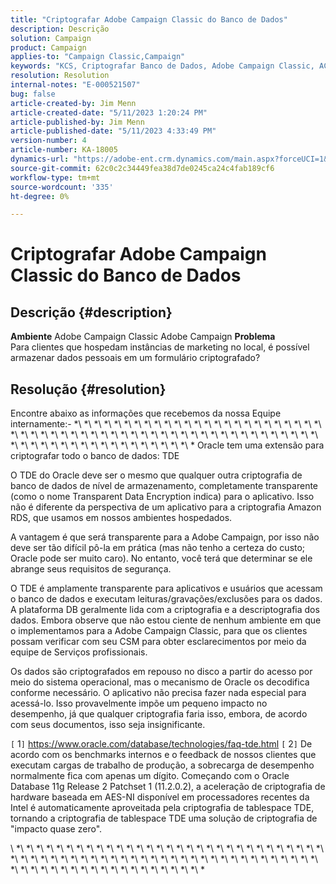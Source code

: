 ```yaml
---
title: "Criptografar Adobe Campaign Classic do Banco de Dados"
description: Descrição
solution: Campaign
product: Campaign
applies-to: "Campaign Classic,Campaign"
keywords: "KCS, Criptografar Banco de Dados, Adobe Campaign Classic, ACC, Adobe Campaign, FAQ"
resolution: Resolution
internal-notes: "E-000521507"
bug: false
article-created-by: Jim Menn
article-created-date: "5/11/2023 1:20:24 PM"
article-published-by: Jim Menn
article-published-date: "5/11/2023 4:33:49 PM"
version-number: 4
article-number: KA-18005
dynamics-url: "https://adobe-ent.crm.dynamics.com/main.aspx?forceUCI=1&pagetype=entityrecord&etn=knowledgearticle&id=4590d090-feef-ed11-8849-6045bd006295"
source-git-commit: 62c0c2c34449fea38d7de0245ca24c4fab189cf6
workflow-type: tm+mt
source-wordcount: '335'
ht-degree: 0%

---
```


# Criptografar Adobe Campaign Classic do Banco de Dados

## Descrição {#description}


<b>Ambiente</b>
Adobe Campaign Classic Adobe Campaign
<b>Problema</b>
<br>Para clientes que hospedam instâncias de marketing no local, é possível armazenar dados pessoais em um formulário criptografado?



## Resolução {#resolution}


Encontre abaixo as informações que recebemos da nossa Equipe internamente:- \*\ *\ *\ *\ *\ *\ *\ *\ *\ *\ *\ *\ *\ *\ *\ *\ *\ *\\ *\ *\ *\ *\ *\ *\ *\ *\ *\ *\ *\ *\ *\ *\ *\ *\ *\ *\ *\ *\ *\ *\ *\ *\ *\ *\ *\ *\ *\ *\ *\ *\ *\ *\ *\ *\ *\ *\ *\ *\ *\ *\ *\ *\ *\ *\ *\ *\ *\ *\ *\ *\ *\ *\ *\ *\ * Oracle tem uma extensão para criptografar todo o banco de dados: TDE

O TDE do Oracle deve ser o mesmo que qualquer outra criptografia de banco de dados de nível de armazenamento, completamente transparente (como o nome Transparent Data Encryption indica) para o aplicativo. Isso não é diferente da perspectiva de um aplicativo para a criptografia Amazon RDS, que usamos em nossos ambientes hospedados.

A vantagem é que será transparente para a Adobe Campaign, por isso não deve ser tão difícil pô-la em prática (mas não tenho a certeza do custo; Oracle pode ser muito caro). No entanto, você terá que determinar se ele abrange seus requisitos de segurança.

O TDE é amplamente transparente para aplicativos e usuários que acessam o banco de dados e executam leituras/gravações/exclusões para os dados. A plataforma DB geralmente lida com a criptografia e a descriptografia dos dados. Embora observe que não estou ciente de nenhum ambiente em que o implementamos para a Adobe Campaign Classic, para que os clientes possam verificar com seu CSM para obter esclarecimentos por meio da equipe de Serviços profissionais.

Os dados são criptografados em repouso no disco a partir do acesso por meio do sistema operacional, mas o mecanismo de Oracle os decodifica conforme necessário. O aplicativo não precisa fazer nada especial para acessá-lo. Isso provavelmente impõe um pequeno impacto no desempenho, já que qualquer criptografia faria isso, embora, de acordo com seus documentos, isso seja insignificante.

`[` 1`]`  https://www.oracle.com/database/technologies/faq-tde.html
`[` 2`]`  De acordo com os benchmarks internos e o feedback de nossos clientes que executam cargas de trabalho de produção, a sobrecarga de desempenho normalmente fica com apenas um dígito. Começando com o Oracle Database 11g Release 2 Patchset 1 (11.2.0.2), a aceleração de criptografia de hardware baseada em AES-NI disponível em processadores recentes da Intel é automaticamente aproveitada pela criptografia de tablespace TDE, tornando a criptografia de tablespace TDE uma solução de criptografia de &quot;impacto quase zero&quot;.

\ *\ *\ *\ *\ *\ *\ *\ *\ *\ *\ *\ *\ *\ *\ *\ *\ *\ *\ *\ *\ *\ *\ *\ *\ *\ *\ *\ *\ *\ *\ *\ *\ *\ *\ *\ *\ *\ *\ *\ *\ *\ *\ *\ *\ *\ *\ *\ *\ *\ *\ *\ *\ *\ *\ *\ *\ *\ *\ *\ *\ *\ *\ *\ *\ *\ *\ *\ *\ *\ *\ *\ *\ *\ *\ *\ *\ *\ *\ *\ *\ *\ *

